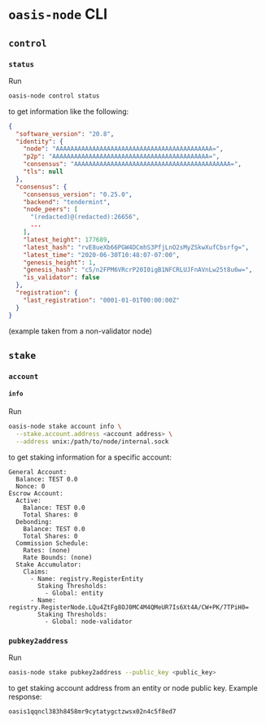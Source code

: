# `oasis-node` CLI

## `control`

### `status`

Run

```sh
oasis-node control status
```

to get information like the following:

```json
{
  "software_version": "20.8",
  "identity": {
    "node": "AAAAAAAAAAAAAAAAAAAAAAAAAAAAAAAAAAAAAAAAAAA=",
    "p2p": "AAAAAAAAAAAAAAAAAAAAAAAAAAAAAAAAAAAAAAAAAAA=",
    "consensus": "AAAAAAAAAAAAAAAAAAAAAAAAAAAAAAAAAAAAAAAAAAA=",
    "tls": null
  },
  "consensus": {
    "consensus_version": "0.25.0",
    "backend": "tendermint",
    "node_peers": [
      "(redacted)@(redacted):26656",
      ...
    ],
    "latest_height": 177689,
    "latest_hash": "rvE8ueXb66PGW4DCmhS3PfjLnO2sMyZSkwXufCbsrfg=",
    "latest_time": "2020-06-30T10:48:07-07:00",
    "genesis_height": 1,
    "genesis_hash": "c5/n2FPM6VRcrP20I0igB1NFCRLUJFnAVnLw25t8u6w=",
    "is_validator": false
  },
  "registration": {
    "last_registration": "0001-01-01T00:00:00Z"
  }
}
```

(example taken from a non-validator node)

## `stake`

### `account`

#### `info`

Run

```sh
oasis-node stake account info \
  --stake.account.address <account address> \
  --address unix:/path/to/node/internal.sock
```

to get staking information for a specific account:

```
General Account:
  Balance: TEST 0.0
  Nonce: 0
Escrow Account:
  Active:
    Balance: TEST 0.0
    Total Shares: 0
  Debonding:
    Balance: TEST 0.0
    Total Shares: 0
  Commission Schedule:
    Rates: (none)
    Rate Bounds: (none)
  Stake Accumulator:
    Claims:
      - Name: registry.RegisterEntity
        Staking Thresholds:
          - Global: entity
      - Name: registry.RegisterNode.LQu4ZtFg8OJ0MC4M4QMeUR7Is6Xt4A/CW+PK/7TPiH0=
        Staking Thresholds:
          - Global: node-validator
```

### `pubkey2address`

Run

```sh
oasis-node stake pubkey2address --public_key <public_key>
```

to get staking account address from an entity or node public key. Example
response:

```
oasis1qqncl383h8458mr9cytatygctzwsx02n4c5f8ed7
```
